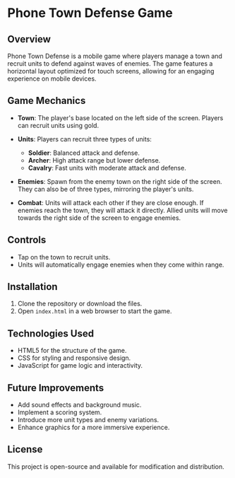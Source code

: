 # Phone Town Defense Game

## Overview
Phone Town Defense is a mobile game where players manage a town and recruit units to defend against waves of enemies. The game features a horizontal layout optimized for touch screens, allowing for an engaging experience on mobile devices.

## Game Mechanics
- **Town**: The player's base located on the left side of the screen. Players can recruit units using gold.
- **Units**: Players can recruit three types of units:
  - **Soldier**: Balanced attack and defense.
  - **Archer**: High attack range but lower defense.
  - **Cavalry**: Fast units with moderate attack and defense.
  
- **Enemies**: Spawn from the enemy town on the right side of the screen. They can also be of three types, mirroring the player's units.
  
- **Combat**: Units will attack each other if they are close enough. If enemies reach the town, they will attack it directly. Allied units will move towards the right side of the screen to engage enemies.

## Controls
- Tap on the town to recruit units.
- Units will automatically engage enemies when they come within range.

## Installation
1. Clone the repository or download the files.
2. Open `index.html` in a web browser to start the game.

## Technologies Used
- HTML5 for the structure of the game.
- CSS for styling and responsive design.
- JavaScript for game logic and interactivity.

## Future Improvements
- Add sound effects and background music.
- Implement a scoring system.
- Introduce more unit types and enemy variations.
- Enhance graphics for a more immersive experience.

## License
This project is open-source and available for modification and distribution.